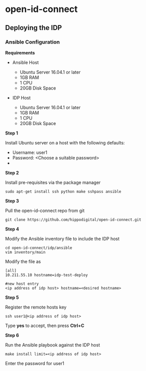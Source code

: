 # open-id-connect

## Deploying the IDP

### Ansible Configuration

**Requirements**

 - Ansible Host 
   - Ubuntu Server 16.04.1 or later
   - 1GB RAM
   - 1 CPU
   - 20GB Disk Space

 - IDP Host
   - Ubuntu Server 16.04.1 or later
   - 1GB RAM
   - 1 CPU
   - 20GB Disk Space

   
**Step 1**

Install Ubuntu server on a host with the following defaults:

 - Username: user1
 - Password: \<Choose a suitable password\>
 - 

 
**Step 2**

Install pre-requisites via the package manager

````
sudo apt-get install ssh python make sshpass ansible
````

**Step 3**

Pull the open-id-connect repo from git

````
git clone https://github.com/hippodigital/open-id-connect.git
````

**Step 4**

Modify the Ansible inventory file to include the IDP host

````
cd open-id-connect/idp/ansible
vim inventory/main
````

Modify the file as

````
[all]
10.211.55.10 hostname=idp-test-deploy

#new host entry
<ip address of idp host> hostname=<desired hostname>
````

**Step 5**

Register the remote hosts key

````
ssh user1@<ip address of idp host>
````

Type **yes** to accept, then press **Ctrl+C**

**Step 6**

Run the Ansible playbook against the IDP host

````
make install limit=<ip address of idp host>
````

Enter the password for user1


